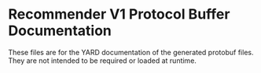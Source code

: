 # Recommender V1 Protocol Buffer Documentation

These files are for the YARD documentation of the generated protobuf files.
They are not intended to be required or loaded at runtime.
